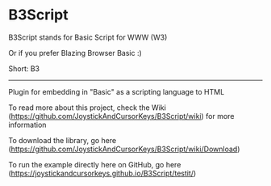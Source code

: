 # B3Script

B3Script stands for Basic Script for WWW (W3) 

Or if you prefer Blazing Browser Basic :)

Short: B3

---

Plugin for embedding in "Basic" as a scripting language to HTML

To read more about this project, check the Wiki (https://github.com/JoystickAndCursorKeys/B3Script/wiki) for more information

To download the library, go here (https://github.com/JoystickAndCursorKeys/B3Script/wiki/Download)

To run the example directly here on GitHub, go here (https://joystickandcursorkeys.github.io/B3Script/testit/)

